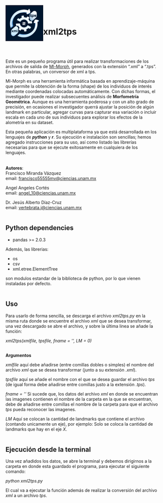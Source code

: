 <br> <img src="images\xml2tps-logo.png" align="left" width="124">

<br>

# **xml2tps**

## <br>

Este es un pequeño programa útil para realizar transformaciones de los
archivos de salida de [Ml-Morph](https://github.com/agporto/ml-morph),
generados con la extensión “.xml” a “.tps”. En otras palabras, un
conversor de xml a tps.

Ml-Morph es una herramienta informática basada en aprendizaje-máquina
que permite la obtención de la forma (shape) de los individuos de
interés mediante coordenadas colocadas automáticamente. Con dichas
formas, el investigador puede realizar subsecuentes análisis de
**Morfometría Geométrica**. Aunque es una herramienta poderosa y con un
alto grado de precisión, en ocasiones el investigador querrá ajustar la
posición de algún landmark en particular, agregar curvas para capturar
esa variación o incluir escala en cada uno de sus individuos para
explorar los efectos de la alometría en su dataset.

Esta pequeña aplicación es multiplataforma ya que está desarrollada en
los lenguajes de ***python*** y ***r***. Su ejecución e instalación son
sencillas; hemos agregado instrucciones para su uso, así como listado
las librerías necesarias para que se ejecute exitosamente en cualquiera
de los lenguajes. <br> <br> <br> **Autores**:  
Francisco Miranda Vázquez  
email: <francisco55555mv@ciencias.unam.mx>

Angel Angeles Cortés  
email: <angel_10@ciencias.unam.mx>

Dr. Jesús Alberto Díaz-Cruz  
email: <vertebrata.j@ciencias.unam.mx> <br><br>

## Python dependencies

- pandas >= 2.0.3

Además, las librerias:
- os
- csv
- xml.etree.ElementTree

son modulos estandar de la biblioteca de python, por lo que vienen instaladas por defecto. <br><br>

## Uso

Para usarlo de forma sencilla, se descarga el archivo _xml2tps.py_ en la misma ruta donde se encuentre el archivo _xml_ que se desea transformar, una vez descargado se abre el archivo, y sobre la última linea se añade la función:

_xml2tps(xmlfile, tpsfile, fname = '', LM = 0)_ <br><br>

**Argumentos**

_xmlfile_ aquí debe añadirse (entre comillas dobles o simples) el nombre del archivo _xml_ que se desea transformar (junto a su extensión _.xml_).

_tpsfile_ aquí se añade el nombre con el que se desea guardar el archivo _tps_ (de igual forma debe añadirse entre comillas justo a la extensión _.tps_).

_fname = ''_ Si sucede que, los datos del archivo _xml_ en donde se encuentran las imagenes contienen el nombre de la carpeta en la que se encuentran, debe de añadirse entre comillas el nombre de la carpeta para que el archivo _tps_ pueda reconocer las imagenes.

_LM_ Aquí se colocan la cantidad de landmarks que contiene el archivo (contando unicamente un eje), por ejemplo: Solo se coloca la cantidad de landmarks que hay en el eje _X_. <br><br>

## Ejecución desde la terminal

Una vez añadidos los datos, se abre la terminal y debemos dirigirnos a la carpeta en donde esta guardado el programa, para ejecutar el siguiente comando:

_python xml2tps.py_

El cual va a ejecutar la función además de realizar la conversión del archivo _xml_ a un archivo _tps_.
